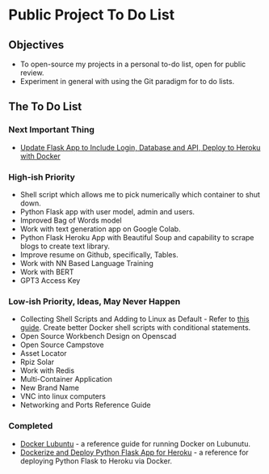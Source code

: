 # Public Project To Do List

## Objectives

* To open-source my projects in a personal to-do list, open for public review.
* Experiment in general with using the Git paradigm for to do lists.

## The To Do List

### Next Important Thing

* [Update Flask App to Include Login, Database and API, Deploy to Heroku with Docker](https://github.com/pwdel/postgresloginapiherokudockerflask)

### High-ish Priority

* Shell script which allows me to pick numerically which container to shut down.
* Python Flask app with user model, admin and users.
* Improved Bag of Words model
* Work with text generation app on Google Colab.
* Python Flask Heroku App with Beautiful Soup and capability to scrape blogs to create text library.
* Improve resume on Github, specifically, Tables.
* Work with NN Based Language Training
* Work with BERT
* GPT3 Access Key

### Low-ish Priority, Ideas, May Never Happen

* Collecting Shell Scripts and Adding to Linux as Default - Refer to [this guide](https://www.tecmint.com/write-custom-shell-functions-and-libraries-in-linux/).  Create better Docker shell scripts with conditional statements.
* Open Source Workbench Design on Openscad
* Open Source Campstove
* Asset Locator
* Rpiz Solar
* Work with Redis
* Multi-Container Application
* New Brand Name
* VNC into linux computers
* Networking and Ports Reference Guide

### Completed

* [Docker Lubuntu](https://github.com/pwdel/dockerlubuntu) - a reference guide for running Docker on Lubunutu.
* [Dockerize and Deploy Python Flask App for Heroku](https://github.com/pwdel/herokudockerflask) - a reference for deploying Python Flask to Heroku via Docker.

